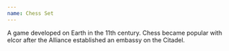 ```yaml
---
name: Chess Set
---
```

A game developed on Earth in the 11th century. Chess became popular with elcor after the Alliance established an 
embassy on the Citadel.
